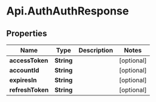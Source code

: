 # Api.AuthAuthResponse

## Properties
Name | Type | Description | Notes
------------ | ------------- | ------------- | -------------
**accessToken** | **String** |  | [optional] 
**accountId** | **String** |  | [optional] 
**expiresIn** | **String** |  | [optional] 
**refreshToken** | **String** |  | [optional] 



